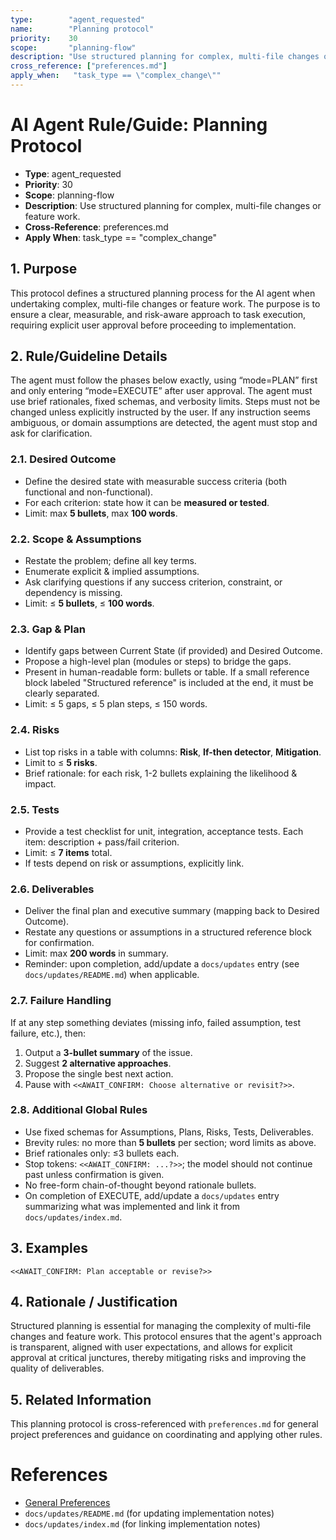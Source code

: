 ```yaml
---
type:        "agent_requested"
name:        "Planning protocol"
priority:    30
scope:       "planning-flow"
description: "Use structured planning for complex, multi-file changes or feature work."
cross_reference: ["preferences.md"]
apply_when:   "task_type == \"complex_change\""
---
```


# AI Agent Rule/Guide: Planning Protocol

- **Type**: agent_requested
- **Priority**: 30
- **Scope**: planning-flow
- **Description**: Use structured planning for complex, multi-file changes or feature work.
- **Cross-Reference**: preferences.md
- **Apply When**: task_type == "complex_change"

## 1. Purpose

This protocol defines a structured planning process for the AI agent when undertaking complex, multi-file changes or feature work. The purpose is to ensure a clear, measurable, and risk-aware approach to task execution, requiring explicit user approval before proceeding to implementation.

## 2. Rule/Guideline Details

The agent must follow the phases below exactly, using “mode=PLAN” first and only entering “mode=EXECUTE” after user approval. The agent must use brief rationales, fixed schemas, and verbosity limits. Steps must not be changed unless explicitly instructed by the user. If any instruction seems ambiguous, or domain assumptions are detected, the agent must stop and ask for clarification.

### 2.1. Desired Outcome

-   Define the desired state with measurable success criteria (both functional and non-functional).
-   For each criterion: state how it can be **measured or tested**.
-   Limit: max **5 bullets**, max **100 words**.

### 2.2. Scope & Assumptions

-   Restate the problem; define all key terms.
-   Enumerate explicit & implied assumptions.
-   Ask clarifying questions if any success criterion, constraint, or dependency is missing.
-   Limit: ≤ **5 bullets**, ≤ **100 words**.

### 2.3. Gap & Plan

-   Identify gaps between Current State (if provided) and Desired Outcome.
-   Propose a high-level plan (modules or steps) to bridge the gaps.
-   Present in human-readable form: bullets or table. If a small reference block labeled "Structured reference" is included at the end, it must be clearly separated.
-   Limit: ≤ 5 gaps, ≤ 5 plan steps, ≤ 150 words.

### 2.4. Risks

-   List top risks in a table with columns: **Risk**, **If-then detector**, **Mitigation**.
-   Limit to ≤ **5 risks**.
-   Brief rationale: for each risk, 1-2 bullets explaining the likelihood & impact.

### 2.5. Tests

-   Provide a test checklist for unit, integration, acceptance tests. Each item: description + pass/fail criterion.
-   Limit: ≤ **7 items** total.
-   If tests depend on risk or assumptions, explicitly link.

### 2.6. Deliverables

-   Deliver the final plan and executive summary (mapping back to Desired Outcome).
-   Restate any questions or assumptions in a structured reference block for confirmation.
-   Limit: max **200 words** in summary.
-   Reminder: upon completion, add/update a `docs/updates` entry (see `docs/updates/README.md`) when applicable.

### 2.7. Failure Handling

If at any step something deviates (missing info, failed assumption, test failure, etc.), then:

1.  Output a **3-bullet summary** of the issue.
2.  Suggest **2 alternative approaches**.
3.  Propose the single best next action.
4.  Pause with `<<AWAIT_CONFIRM: Choose alternative or revisit?>>`.

### 2.8. Additional Global Rules

-   Use fixed schemas for Assumptions, Plans, Risks, Tests, Deliverables.
-   Brevity rules: no more than **5 bullets** per section; word limits as above.
-   Brief rationales only: ≤3 bullets each.
-   Stop tokens: `<<AWAIT_CONFIRM: ...?>>`; the model should not continue past unless confirmation is given.
-   No free-form chain-of-thought beyond rationale bullets.
-   On completion of EXECUTE, add/update a `docs/updates` entry summarizing what was implemented and link it from `docs/updates/index.md`.

## 3. Examples

```
<<AWAIT_CONFIRM: Plan acceptable or revise?>>
```

## 4. Rationale / Justification

Structured planning is essential for managing the complexity of multi-file changes and feature work. This protocol ensures that the agent's approach is transparent, aligned with user expectations, and allows for explicit approval at critical junctures, thereby mitigating risks and improving the quality of deliverables.

## 5. Related Information

This planning protocol is cross-referenced with `preferences.md` for general project preferences and guidance on coordinating and applying other rules.

# References

-   [General Preferences](./AGENT-GUIDE-General-Preferences.md)
-   `docs/updates/README.md` (for updating implementation notes)
-   `docs/updates/index.md` (for linking implementation notes)